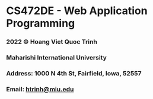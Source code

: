# CS472DE - Web Application Programming

### 2022 © Hoang Viet Quoc Trinh
### Maharishi International University
### Address: 1000 N 4th St, Fairfield, Iowa, 52557
### Email: htrinh@miu.edu